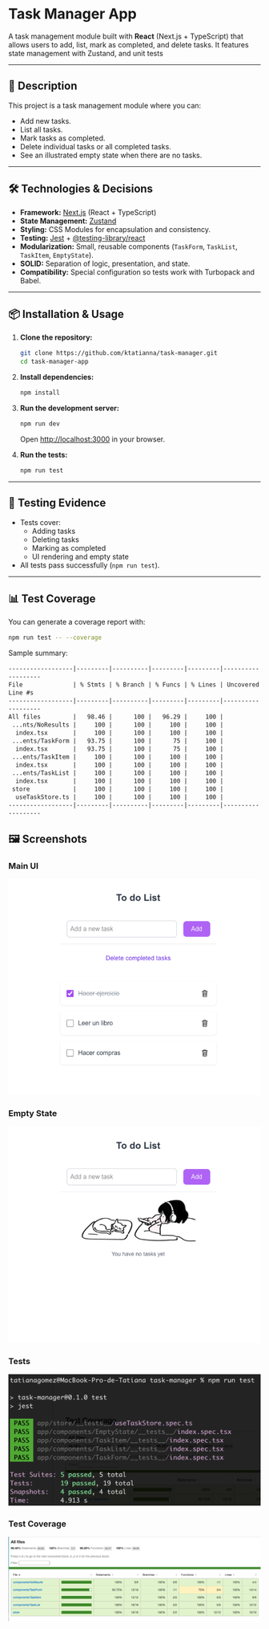 # Task Manager App

A task management module built with **React** (Next.js + TypeScript) that allows users to add, list, mark as completed, and delete tasks. It features state management with Zustand, and unit tests

---

## 🚀 Description

This project is a task management module where you can:
- Add new tasks.
- List all tasks.
- Mark tasks as completed.
- Delete individual tasks or all completed tasks.
- See an illustrated empty state when there are no tasks.

---

## 🛠️ Technologies & Decisions

- **Framework:** [Next.js](https://nextjs.org/) (React + TypeScript)
- **State Management:** [Zustand](https://zustand-demo.pmnd.rs/)
- **Styling:** CSS Modules for encapsulation and consistency.
- **Testing:** [Jest](https://jestjs.io/) + [@testing-library/react](https://testing-library.com/docs/react-testing-library/intro/)
- **Modularization:** Small, reusable components (`TaskForm`, `TaskList`, `TaskItem`, `EmptyState`).
- **SOLID:** Separation of logic, presentation, and state.
- **Compatibility:** Special configuration so tests work with Turbopack and Babel.

---

## 📦 Installation & Usage

1. **Clone the repository:**
   ```bash
   git clone https://github.com/ktatianna/task-manager.git
   cd task-manager-app
   ```

2. **Install dependencies:**
   ```bash
   npm install
   ```

3. **Run the development server:**
   ```bash
   npm run dev
   ```
   Open [http://localhost:3000](http://localhost:3000) in your browser.

4. **Run the tests:**
   ```bash
   npm run test
   ```

---

## 🧪 Testing Evidence

- Tests cover:
  - Adding tasks
  - Deleting tasks
  - Marking as completed
  - UI rendering and empty state
- All tests pass successfully (`npm run test`).

---

## 📊 Test Coverage

You can generate a coverage report with:

```bash
npm run test -- --coverage
```

Sample summary:

```
------------------|---------|----------|---------|---------|-------------------
File              | % Stmts | % Branch | % Funcs | % Lines | Uncovered Line #s 
------------------|---------|----------|---------|---------|-------------------
All files         |   98.46 |      100 |   96.29 |     100 |                   
 ...nts/NoResults |     100 |      100 |     100 |     100 |                   
  index.tsx       |     100 |      100 |     100 |     100 |                   
 ...ents/TaskForm |   93.75 |      100 |      75 |     100 |                   
  index.tsx       |   93.75 |      100 |      75 |     100 |                   
 ...ents/TaskItem |     100 |      100 |     100 |     100 |                   
  index.tsx       |     100 |      100 |     100 |     100 |                   
 ...ents/TaskList |     100 |      100 |     100 |     100 |                   
  index.tsx       |     100 |      100 |     100 |     100 |                   
 store            |     100 |      100 |     100 |     100 |                   
  useTaskStore.ts |     100 |      100 |     100 |     100 |                   
------------------|---------|----------|---------|---------|-------------------
```

## 🖼️ Screenshots

### Main UI
![Main UI](./screenshots/main.png)

### Empty State
![Empty State](./screenshots/emptyState.png)

### Tests
![Tests](./screenshots/tests.png)

### Test Coverage
![Test Coverage](./screenshots/coverage.png)